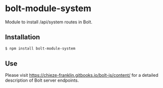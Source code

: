 # bolt-module-system

Module to install /api/system routes in Bolt.

## Installation

```sh
$ npm install bolt-module-system
```

## Use

Please visit https://chieze-franklin.gitbooks.io/bolt-js/content/ for a detailed description of Bolt server endpoints.